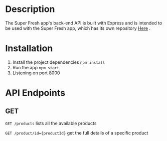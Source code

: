 # Description
The Super Fresh app's back-end API is built with Express and is intended to be used with the Super Fresh app, which has its own repository
<a href="https://github.com/Eu-Bitwise/super-fresh">Here</a> .

# Installation
1. Install the project dependencies `npm install`
2. Run the app `npm start`
3. Listening on port 8000

# API Endpoints
## GET
`GET /products` lists all the available products

`GET /product/id={productId}` get the full details of a specific product 
